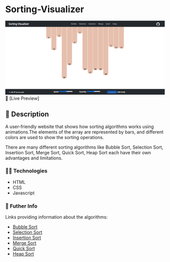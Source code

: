 # Sorting-Visualizer
![Project Preview Image](https://github.com/arre-ankit/Sorting-Visualizer/blob/main/Preview.png)
👀 [Live Preview]

## 📙 Description
A user-friendly website that shows how sorting algorithms works using animations.The elements of the array are represented by bars, and different colors are used to show the sorting operations.

There are many different sorting algorithms like Bubble Sort, Selection Sort, Insertion Sort, Merge Sort, Quick Sort, Heap Sort each have their own advantages and limitations.

### 👨‍💻 Technologies
-   HTML
-   CSS
-   Javascript

### 🔗 Futher Info

Links providing information about the algorithms:
- [Bubble Sort](https://en.wikipedia.org/wiki/Bubble_sort)
- [Selection Sort](https://en.wikipedia.org/wiki/Selection_sort)
- [Insertion Sort](https://en.wikipedia.org/wiki/Insertion_sort)
- [Merge Sort](https://en.wikipedia.org/wiki/Merge_sort)
- [Quick Sort](https://en.wikipedia.org/wiki/Quicksort)
- [Heap Sort](https://en.wikipedia.org/wiki/Heapsort)
